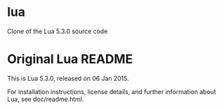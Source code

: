 # lua
Clone of the Lua 5.3.0 source code


# Original Lua README

This is Lua 5.3.0, released on 06 Jan 2015.

For installation instructions, license details, and
further information about Lua, see doc/readme.html.